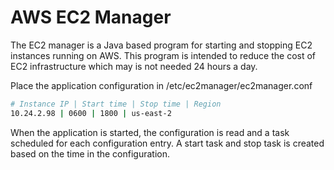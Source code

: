 # AWS EC2 Manager
The EC2 manager is a Java based program for starting and stopping EC2 instances running
on AWS. This program is intended to reduce the cost of EC2 infrastructure which
may is not needed 24 hours a day.

Place the application configuration in /etc/ec2manager/ec2manager.conf

```bash
# Instance IP | Start time | Stop time | Region
10.24.2.98 | 0600 | 1800 | us-east-2
```

When the application is started, the configuration is read and a task scheduled
for each configuration entry. A start task and stop task is created based on the
time in the configuration.